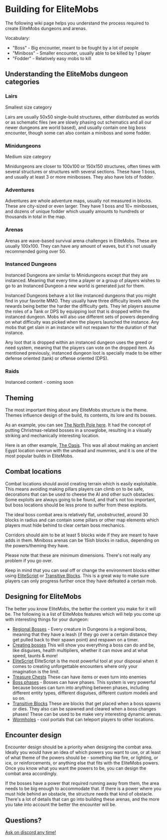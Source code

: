 # Building for EliteMobs

The following wiki page helps you understand the process required to create EliteMobs dungeons and arenas.

Vocabulary:

- "Boss" - Big encounter, meant to be fought by a lot of people
- "Miniboss" - Smaller encounter, usually able to be killed by 1 player
- "Fodder" - Relatively easy mobs to kill

## Understanding the EliteMobs dungeon categories

### Lairs

Smallest size category

Lairs are usually 50x50 single-build structures, either distributed as worlds or as schematic files (we are slowly phasing out schematics and all our newer dungeons are world based), and usually contain one big boss encounter, though some can also contain a miniboss and some fodder.

### Minidungeons

Medium size category

Minidungeons are closer to 100x100 or 150x150 structures, often times with several structures or structures with several sections. These have 1 boss, and usually at least 3 or more minibosses. They also have lots of fodder.

### Adventures

Adventures are whole adventure maps, usually not measured in blocks. These are city-sized or even larger. They have 1 boss and 10+ minibosses, and dozens of unique fodder which usually amounts to hundreds or thousands in total in the map.

### Arenas

Arenas are wave-based survival arena challenges in EliteMobs. These are usually 100x100. They can have any amount of waves, but it's not usually recommended going over 50.

### Instanced Dungeons

Instanced Dungeons are similar to Minidungeons except that they are instanced. Meaning that every time a player or a group of players wishes to go to an Instanced Dungeon a new world is generated just for them.

Instanced Dungeons behave a lot like instanced dungeons that you might find in your favorite MMO. They usually have three difficulty levels with the rewards being better the harder the difficulty gets. They let players assume the roles of a Tank or DPS by equipping loot that is dropped within the instanced dungeon. Mobs will also use different sets of powers depending on what difficulty was picked when the players launched the instance. Any mobs that get slain in an instance will not respawn for the duration of that instance.

Any loot that is dropped within an instanced dungeon uses the greed or need system, meaning that the players can vote on the dropped item. As mentioned previously, instanced dungeon loot is specially made to be either defense oriented (tank) or offense oriented (DPS).

### Raids

Instanced content - coming soon

## Theming

The most important thing about any EliteMobs structure is the theme. Themes influence design of the build, its contents, its lore and its bosses.

As an example, you can see [The North Pole here](https://magmaguy.itch.io/elitemobs-the-north-pole). It had the concept of putting Christmas-related bosses in a snowglobe, resulting in a visually striking and mechanically interesting location.

Here is an other example, [The Oasis](https://magmaguy.itch.io/elitemobs-oasis). This was all about making an ancient Egypt location overrun with the undead and mummies, and it is one of the most popular builds in EliteMobs.

## Combat locations

Combat locations should avoid creating terrain which is easily exploitable. This means avoiding making pillars players can climb on to be safe, decorations that can be used to cheese the AI and other such obstacles. Some exploits are always going to be found, and that's not too important, but boss locations should be less prone to suffer from these exploits.

The ideal boss combat area is relatively flat, unobstructed, around 30 blocks in radius and can contain some pillars or other map elements which players must hide behind to clear certain boss mechanics.

Corridors should aim to be at least 5 blocks wide if they are meant to have adds in them. Miniboss arenas can be 15ish blocks in radius, depending on the powers/theming they have.

Please note that these are minimum dimensions. There's not really any problem if you go over.

Keep in mind that you can seal off or change the environment blocks either using [EliteScript](https://magmaguy.com/wiki.html#en+elitemobs+elitescript_actions.md%place_block) or [Transitive Blocks](https://magmaguy.com/wiki.html#en+elitemobs+creating_world_bosses.md%onspawnblockstates-and-onremoveblockstates). This is a great way to make sure players can only progress further once they have defeated a certain mob.

## Designing for EliteMobs

The better you know EliteMobs, the better the content you make for it will be. The following is a list of EliteMobs features which will help you come up with interesting things for your dungeon:

- [Regional Bosses](https://magmaguy.com/wiki.html#en+elitemobs+creating_world_bosses.md) - Every creature in Dungeons is a regional boss, meaning that they have a leash (if they go over a certain distance they get pulled back to their spawn point) and respawn on a timer.
- [Creating bosses](https://magmaguy.com/wiki.html#en+elitemobs+creating_bosses.md) This will show you everything a boss can do and be, like disguises, health multipliers, whether it can move and at what speed, taunts & more!
- [EliteScript](https://magmaguy.com/wiki.html#en+elitemobs+creating_powers.md) EliteScript is the most powerful tool at your disposal when it comes to creating unforgettable encounters where only your imagination is the limit.
- [Treasure Chests](https://magmaguy.com/wiki.html#en+elitemobs+creating_treasure_chests.md) These can have items or even turn into enemies
- [Boss phases](https://magmaguy.com/wiki.html#en+elitemobs+creating_boss_phases.md) - Bosses can have phases. This system is very powerful because bosses can turn into anything between phases, including different entity types, different disguises, different custom models and so on.
- [Transitive Blocks](https://magmaguy.com/wiki.html#en+elitemobs+creating_world_bosses.md%onspawnblockstates-and-onremoveblockstates) These are blocks that get placed when a boss spawns or dies. They also can be spawned and cleared when a boss changes phases! These can be used to be make very interesting dynamic arenas.
- [Wormholes](https://magmaguy.com/wiki.html#en+elitemobs+creating_wormholes.md) - cool portals that can teleport players to other locations.

## Encounter design

Encounter design should be a priority when designing the combat area. Ideally you would have an idea of which powers you want to use, or at least of what theme of the powers should be - something like fire, or lighting, or ice, or reinforcements, or anything else that fits with the EliteMobs powers. Once you know what you want the powers to be, you can design the combat area accordingly.

If the bosses have a power that required running away from them, the area needs to be big enough to accommodate that. If there is a power where you must hide behind an obstacle, the structure needs that kind of obstacle. There's a lot of details that can go into building these arenas, and the more you take into account the better the encounter will be.

## Questions?

[Ask on discord any time!](https://discord.gg/9f5QSka)